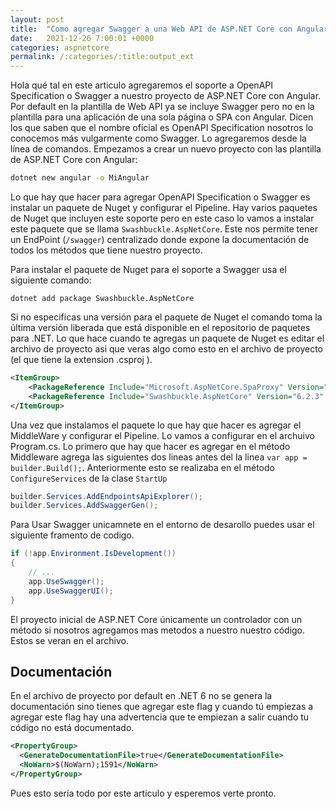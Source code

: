 ```yaml
---
layout: post
title:  "Como agregar Swagger a una Web API de ASP.NET Core con Angular"
date:   2021-12-26 7:00:01 +0000
categories: aspnetcore
permalink: /:categories/:title:output_ext
---
```


Hola qué tal en este articulo agregaremos el soporte a OpenAPI Specification o Swagger a nuestro proyecto de ASP.NET Core con Angular. Por default en la plantilla de Web API ya se incluye Swagger pero no en la plantilla para una aplicación de una sola página o SPA con Angular. Dicen los que saben que el nombre oficial es OpenAPI Specification nosotros lo conocemos más vulgarmente como Swagger. Lo agregaremos desde la línea de comandos. Empezamos a crear un nuevo proyecto con las plantilla de ASP.NET Core con Angular:

```bash
dotnet new angular -o MiAngular
```

Lo que hay que hacer para agregar OpenAPI Specification o Swagger es instalar un paquete de Nuget y configurar el Pipeline. Hay varios paquetes de Nuget que incluyen este soporte pero en este caso lo vamos a instalar este paquete que se llama `Swashbuckle.AspNetCore`. Este nos permite tener un EndPoint (`/swagger`) centralizado donde expone la documentación de todos los métodos que tiene nuestro proyecto.  

Para instalar el paquete de Nuget para el soporte a Swagger usa el siguiente comando:

```dos
dotnet add package Swashbuckle.AspNetCore
```

Si no especificas una versión para el paquete de Nuget el comando toma la última versión liberada que está disponible en el repositorio de paquetes para .NET. Lo que hace cuando te agregas un paquete de Nuget es editar el archivo de proyecto asi que veras algo como esto en el archivo de proyecto (el que tiene la extension .csproj ). 

```XML
<ItemGroup>
	<PackageReference Include="Microsoft.AspNetCore.SpaProxy" Version="6.0.0" />
	<PackageReference Include="Swashbuckle.AspNetCore" Version="6.2.3" />
</ItemGroup>
```

Una vez que instalamos el paquete lo que hay que hacer es agregar el MiddleWare y configurar el Pipeline. Lo vamos a configurar en el archuivo Program.cs. Lo primero que hay que hacer es agregar en el método Middleware agrega las siguientes dos lineas antes del la linea `var app = builder.Build();`. Anteriormente esto se realizaba en el método `ConfigureServices` de la clase `StartUp`

```cs
builder.Services.AddEndpointsApiExplorer();
builder.Services.AddSwaggerGen();
```

Para Usar Swagger unicamnete en el entorno de desarollo puedes usar el siguiente framento de codigo.

```cs
if (!app.Environment.IsDevelopment())
{
    // ...
    app.UseSwagger();
    app.UseSwaggerUI();
}
```


El proyecto inicial de ASP.NET Core únicamente un controlador con un método si nosotros agregamos mas metodos a nuestro nuestro código. Estos se veran en el archivo.

## Documentación

En el archivo de proyecto por default en .NET 6 no se genera la documentación sino tienes que agregar este flag y cuando tú empiezas a agregar este flag hay una advertencia que te empiezan a salir cuando tu código no está documentado. 

```xml
<PropertyGroup>
  <GenerateDocumentationFile>true</GenerateDocumentationFile>
  <NoWarn>$(NoWarn);1591</NoWarn>
</PropertyGroup>
```
Pues esto sería todo por este articulo y esperemos verte pronto.